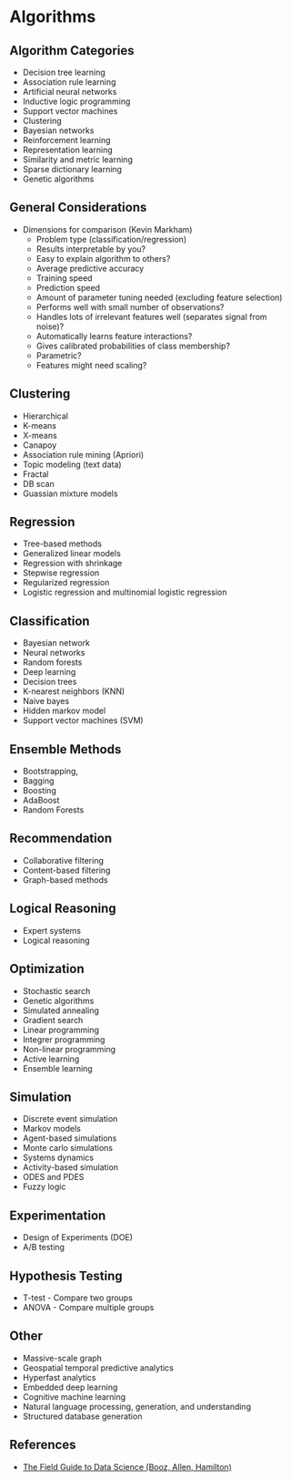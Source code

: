 # Algorithms

## Algorithm Categories
- Decision tree learning
- Association rule learning
- Artificial neural networks
- Inductive logic programming
- Support vector machines
- Clustering
- Bayesian networks
- Reinforcement learning
- Representation learning
- Similarity and metric learning
- Sparse dictionary learning
- Genetic algorithms

## General Considerations
- Dimensions for comparison (Kevin Markham)
    + Problem type (classification/regression)
    + Results interpretable by you?
    + Easy to explain algorithm to others?
    + Average predictive accuracy
    + Training speed
    + Prediction speed
    + Amount of parameter tuning needed (excluding feature selection)
    + Performs well with small number of observations?
    + Handles lots of irrelevant features well (separates signal from noise)?
    + Automatically learns feature interactions?
    + Gives calibrated probabilities of class membership?
    + Parametric?
    + Features might need scaling?

## Clustering
- Hierarchical
- K-means
- X-means
- Canapoy
- Association rule mining (Apriori)
- Topic modeling (text data)
- Fractal
- DB scan
- Guassian mixture models

## Regression
- Tree-based methods
- Generalized linear models
- Regression with shrinkage
- Stepwise regression
- Regularized regression
- Logistic regression and multinomial logistic regression

## Classification
- Bayesian network
- Neural networks
- Random forests
- Deep learning
- Decision trees
- K-nearest neighbors (KNN)
- Naive bayes
- Hidden markov model
- Support vector machines (SVM)

## Ensemble Methods
- Bootstrapping,
- Bagging
- Boosting
- AdaBoost
- Random Forests

## Recommendation
- Collaborative filtering
- Content-based filtering
- Graph-based methods

## Logical Reasoning
- Expert systems
- Logical reasoning

## Optimization
- Stochastic search
- Genetic algorithms
- Simulated annealing
- Gradient search
- Linear programming
- Integrer programming
- Non-linear programming
- Active learning
- Ensemble learning

## Simulation
- Discrete event simulation
- Markov models
- Agent-based simulations
- Monte carlo simulations
- Systems dynamics
- Activity-based simulation
- ODES and PDES
- Fuzzy logic

## Experimentation
- Design of Experiments (DOE)
- A/B testing

## Hypothesis Testing
- T-test - Compare two groups
- ANOVA - Compare multiple groups

## Other
- Massive-scale graph
- Geospatial temporal predictive analytics
- Hyperfast analytics
- Embedded deep learning
- Cognitive machine learning
- Natural language processing, generation, and understanding
- Structured database generation

## References
- [The Field Guide to Data Science (Booz, Allen, Hamilton)](https://www.boozallen.com/content/dam/boozallen/documents/2015/12/2015-FIeld-Guide-To-Data-Science.pdf)